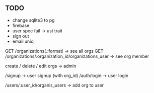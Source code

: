 ## TODO
- change sqlite3 to pg
- firebase
- user spec fail -> ust trait
- sign out
- email uniq



GET    /organizations(.:format)   -> see all orgs
GET    /organizations/:organization_id/organizations_user -> see org member

create / delete / edit orgs -> admin

/signup -> user signup (with org_id)
/auth/login -> user login

/users/:user_id/organis_users -> add org to user

